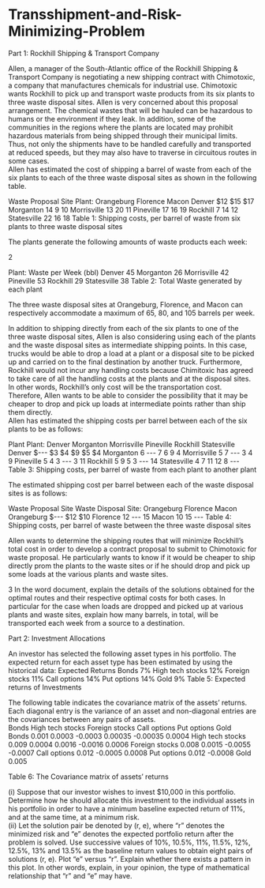 # Transshipment-and-Risk-Minimizing-Problem

Part 1: Rockhill Shipping & Transport Company 
 
Allen, a manager of the South-Atlantic office of the Rockhill Shipping & Transport Company is 
negotiating a new shipping contract with Chimotoxic, a company that manufactures chemicals for 
industrial use. Chimotoxic wants Rockhill to pick up and transport waste products from its six plants to 
three waste disposal sites. Allen is very concerned about this proposal arrangement. The chemical 
wastes that will be hauled can be hazardous to humans or the environment if they leak. In addition, 
some of the communities in the regions where the plants are located may prohibit hazardous materials 
from being shipped through their municipal limits. Thus, not only the shipments have to be handled 
carefully and transported at reduced speeds, but they may also have to traverse in circuitous routes in 
some cases.  
Allen has estimated the cost of shipping a barrel of waste from each of the six plants to each of the 
three waste disposal sites as shown in the following table.  
 
 Waste Proposal Site 
Plant: Orangeburg Florence Macon 
Denver $12 $15 $17 
Morganton 14 9 10 
Morrisville 13 20 11 
Pineville 17 16 19 
Rockhill 7 14 12 
Statesville 22 16 18 
Table 1: Shipping costs, per barrel of waste from six plants to three waste disposal sites  
 
 
 
The plants generate the following amounts of waste products each week: 
 
            
 
 
2 
 
 
Plant: Waste per Week (bbl) 
Denver 45 
Morganton 26 
Morrisville 42 
Pineville 53 
Rockhill 29 
Statesville 38 
Table 2: Total Waste generated by each plant  
 
The three waste disposal sites at Orangeburg, Florence, and Macon can respectively accommodate a 
maximum of 65, 80, and 105 barrels per week.  
 
In addition to shipping directly from each of the six plants to one of the three waste disposal sites, Allen 
is also considering using each of the plants and the waste disposal sites as intermediate shipping points. 
In this case, trucks would be able to drop a load at a plant or a disposal site to be picked up and carried 
on to the final destination by another truck. Furthermore, Rockhill would not incur any handling costs 
because Chimitoxic has agreed to take care of all the handling costs at the plants and at the disposal 
sites. In other words, Rockhill’s only cost will be the transportation cost. Therefore, Allen wants to be 
able to consider the possibility that it may be cheaper to drop and pick up loads at intermediate points 
rather than ship them directly.  
Allen has estimated the shipping costs per barrel between each of the six plants to be as follows:  
 
 Plant 
Plant: Denver Morganton Morrisville Pineville Rockhill Statesville 
Denver $--- $3 $4 $9 $5 $4 
Morganton 6 --- 7 6 9 4 
Morrisville 5 7 --- 3 4 9 
Pineville 5 4 3 --- 3 11 
Rockhill 5 9 5 3 --- 14 
Statesville 4 7 11 12 8 --- 
Table 3: Shipping costs, per barrel of waste from each plant to another plant  
 
 
 
The estimated shipping cost per barrel between each of the waste disposal sites is as follows:  
 
 Waste Proposal Site 
Waste Disposal Site: Orangeburg Florence Macon 
Orangeburg $--- $12 $10 
Florence 12 --- 15 
Macon 10 15 --- 
Table 4: Shipping costs, per barrel of waste between the three waste disposal sites  
 
 
Allen wants to determine the shipping routes that will minimize Rockhill’s total cost in order to develop 
a contract proposal to submit to Chimotoxic for waste proposal. He particularly wants to know if it 
would be cheaper to ship directly prom the plants to the waste sites or if he should drop and pick up 
some loads at the various plants and waste sites.  
            
 
 
3 
In the word document, explain the details of the solutions obtained for the optimal routes and their 
respective optimal costs for both cases. In particular for the case when loads are dropped and picked up 
at various plants and waste sites, explain how many barrels, in total, will be transported each week from 
a source to a destination.  
 
 
Part 2: Investment Allocations 
 
An investor has selected the following asset types in his portfolio. The expected return for each asset 
type has been estimated by using the historical data: 
  Expected Returns 
Bonds 7% 
High tech stocks 12% 
Foreign stocks 11% 
Call options 14% 
Put options 14% 
Gold 9% 
Table 5: Expected returns of Investments 
 
The following table indicates the covariance matrix of the assets’ returns. Each diagonal entry is the 
variance of an asset and non-diagonal entries are the covariances between any pairs of assets.  
 Bonds High tech 
stocks 
Foreign 
stocks Call options Put options Gold  
Bonds 0.001 0.0003 -0.0003 0.00035 -0.00035 0.0004 
High tech stocks   0.009 0.0004 0.0016 -0.0016 0.0006 
Foreign stocks     0.008 0.0015 -0.0055 -0.0007 
Call options       0.012 -0.0005 0.0008 
Put options         0.012 -0.0008 
Gold           0.005 
 
Table 6: The Covariance matrix of assets’ returns 
 
(i) Suppose that our investor wishes to invest $10,000 in this portfolio. Determine how he 
should allocate this investment to the individual assets in his portfolio in order to have a 
minimum baseline expected return of 11%, and at the same time, at a minimum risk.  
(ii) Let the solution pair be denoted by (r, e), where “r” denotes the minimized risk and “e” 
denotes the expected portfolio return after the problem is solved. Use successive values of 
10%, 10.5%, 11%, 11.5%, 12%, 12.5%, 13% and 13.5% as the baseline return values to obtain 
eight pairs of solutions (r, e).  Plot “e” versus “r”. Explain whether there exists a pattern in 
this plot. In other words, explain, in your opinion, the type of mathematical relationship that 
“r” and “e” may have. 
